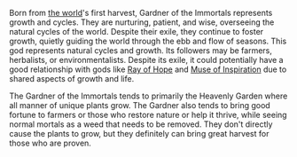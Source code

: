 Born from [the world](../../../../Places/The%20World.md)'s first harvest, Gardner of the Immortals represents growth and cycles. They are nurturing, patient, and wise, overseeing the natural cycles of the world. Despite their exile, they continue to foster growth, quietly guiding the world through the ebb and flow of seasons. This god represents natural cycles and growth. Its followers may be farmers, herbalists, or environmentalists. Despite its exile, it could potentially have a good relationship with gods like [Ray of Hope](../Housed%20Gods/Ray%20of%20Hope.md) and [Muse of Inspiration](../Housed%20Gods/Muse%20of%20Inspiration.md) due to shared aspects of growth and life.

The Gardner of the Immortals tends to primarily the Heavenly Garden where all manner of unique plants grow. The Gardner also tends to bring good fortune to farmers or those who restore nature or help it thrive, while seeing normal mortals as a weed that needs to be removed. They don't directly cause the plants to grow, but they definitely can bring great harvest for those who are proven.